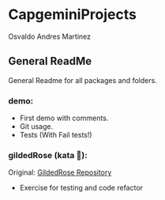 # CapgeminiProjects

Osvaldo Andres Martinez

## General ReadMe

General Readme for all packages and folders.

### demo:

- First demo with comments.
- Git usage.
- Tests (With Fail tests!)

### gildedRose (kata :martial_arts_uniform:):

Original: [GildedRose Repository](https://github.com/emilybache/GildedRose-Refactoring-Kata)

- Exercise for testing and code refactor